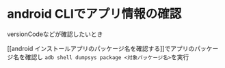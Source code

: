 # android CLIでアプリ情報の確認
versionCodeなどが確認したいとき

[[android インストールアプリのパッケージ名を確認する]]でアプリのパッケージ名を確認し
`adb shell dumpsys package <対象パッケージ名>`を実行


















